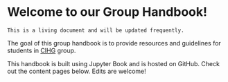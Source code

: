 # Welcome to our Group Handbook!

```{note}
This is a living document and will be updated frequently.
```

The goal of this group handbook is to provide resources and guidelines for students in [CIHG](https://hydroaggie.github.io/) group.

This handbook is built using Jupyter Book and is hosted on GitHub. Check out the content pages below. Edits are welcome!

```{tableofcontents}
```
